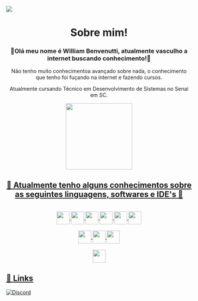 <img align="center" src="https://cdn.discordapp.com/attachments/1057713749110292610/1071577176341749760/HarmoniousUnknownAfghanhound-max-1mb.gif">
<h1 align="center">Sobre mim!</h1>
<h3 align="center">🚀Olá meu nome é William Benvenutti, atualmente vasculho a internet buscando conhecimento!🚀</h3>
<p align="center">Não tenho muito conhecimentoa avançado sobre nada, o conhecimento que tenho foi fuçando na internet e fazendo cursos.</p>
<p align="center">Atualmente cursando Técnico em Desenvolvimento de Sistemas no Senai em SC.</p>


<div align="center">
  <a href="https://github.com/williamBenvenutti">
  
  <img align="center" height="180em" src="https://github-readme-stats.vercel.app/api?username=williamBenvenutti&show_icons=true&theme=dark&include_all_commits=true&count_private=true"/>
</div>
  
  ##
  
<div>
  <h2 align="center">🚀 Atualmente tenho alguns conhecimentos sobre as seguintes linguagens, softwares e IDE's 🚀</h2>
</div>
  

<div align="center" style="display: inline_block"><br>

  <img align="center" height="35px" src="https://img.shields.io/badge/HTML5-E34F26?style=for-the-badge&logo=html5&logoColor=white" />
  
  <img align="center" height="35px" src="https://img.shields.io/badge/CSS3-1572B6?style=for-the-badge&logo=css3&logoColor=white" />
  
  <img align="center" height="35px" src="https://img.shields.io/badge/JavaScript-F7DF1E?style=for-the-badge&logo=javascript&logoColor=black" />
  
  <img align="center" height="35px" src="https://img.shields.io/badge/Python-14354C?style=for-the-badge&logo=python&logoColor=white" />
  
  <img align="center" height="35px" src="https://img.shields.io/badge/Java-ED8B00?style=for-the-badge&logo=openjdk&logoColor=white" />
  
  <img align="center" height="35px" src="https://img.shields.io/badge/MySQL-005C84?style=for-the-badge&logo=mysql&logoColor=white" />
  <br>
  <br>
  <img align="center" height="35px" src="https://img.shields.io/badge/Visual_Studio_Code-0078D4?style=for-the-badge&logo=visual%20studio%20code&logoColor=white" />
  
  <img align="center" height="35px" src="https://img.shields.io/badge/PyCharm-000000.svg?&style=for-the-badge&logo=PyCharm&logoColor=white" />
  
  <img align="center" height="35px" src="https://img.shields.io/badge/IntelliJ_IDEA-000000.svg?style=for-the-badge&logo=intellij-idea&logoColor=white" />
  <br>
  <br>
  <img align="center" height="35px" src="https://img.shields.io/badge/Adobe%20Photoshop-31A8FF?style=for-the-badge&logo=Adobe%20Photoshop&logoColor=black" />


</div>

## 🔗 Links 
[![Discord](https://img.shields.io/discord/1057462143986970686?label=Discord&style=social)](https://discord.gg/kWGg7ZN)
